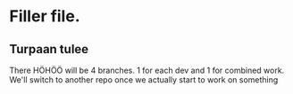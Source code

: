 # Filler file.
## Turpaan tulee

There HÖHÖÖ will be 4 branches. 1 for each dev and 1 for combined work. We'll switch
to another repo once we actually start to work on something